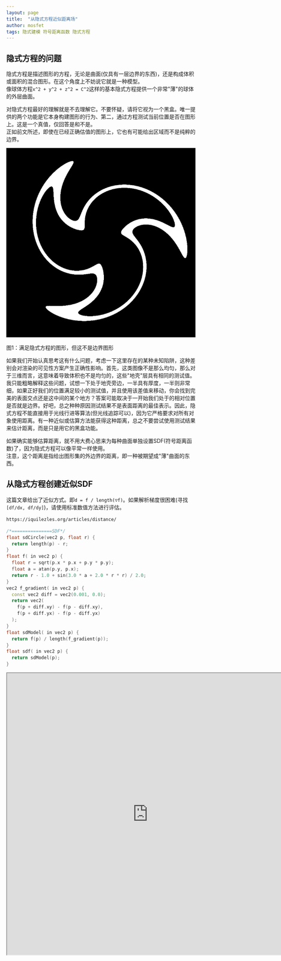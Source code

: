 ```yaml
---
layout: page
title:  "从隐式方程近似距离场"
author: mosfet
tags: 隐式建模 符号距离函数 隐式方程
---
```

## 隐式方程的问题
隐式方程是描述图形的方程，无论是曲面(仅具有一层边界的东西)，还是构成体积或面积的混合图形。在这个角度上不妨说它就是一种模型。  
像球体方程`x^2 + y^2 + z^2 = C^2`这样的基本隐式方程提供一个非常"薄"的球体的外层曲面。  

对隐式方程最好的理解就是不去理解它。不要怀疑，请将它视为一个黑盒。唯一提供的两个功能是它本身构建图形的行为、第二，通过方程测试当前位置是否在图形上。这是一个真值，仅回答是和不是。  
正如前文所述，即使在已经正确估值的图形上，它也有可能给出区域而不是纯粹的边界。  
<div class="x gr txac">
  <div class="x la flex mg0">
    <div class="x la item3-lg item12 pd0">
      <img src="/assets/i/2-1.png">
    </div>
  </div>
  <p>图1：满足隐式方程的图形，但这不是边界图形</p>
</div>
如果我们开始认真思考这有什么问题，考虑一下这里存在的某种未知陷阱，这种差别会对渲染的可见性方案产生正确性影响。首先，这类图像不是那么均匀，那么对于三维而言，这意味着导致体积也不是均匀的，这些"地壳"层具有相同的测试值。我只能粗略解释这些问题，试想一下处于地壳旁边，一半具有厚度，一半则非常细，如果正好我们的位置满足较小的测试值，并且使用该差值来移动，你会找到完美的表面交点还是这中间的某个地方？答案可能取决于一开始我们处于的相对位置是否就是边界。好吧，总之种种原因测试结果不是表面距离的最佳表示。因此，隐式方程不能直接用于光线行进等算法(但光线追踪可以)，因为它严格要求对所有对象使用距离。有一种近似或估算方法能获得这种距离，总之不要尝试使用测试结果来估计距离，而是只是用它的黑盒功能。  

如果确实能够估算距离，就不用大费心思来为每种曲面单独设置SDF(符号距离函数)了，因为隐式方程可以像平常一样使用。  
注意，这个距离是指给出图形集的外边界的距离，即一种被期望成"薄"曲面的东西。  

## 从隐式方程创建近似SDF
这篇文章给出了近似方式。即`d = f / length(▽f)`。如果解析梯度很困难(寻找`[df/dx, df/dy]`)，请使用标准数值方法进行评估。
```txt
https://iquilezles.org/articles/distance/
```
```cpp
/*===============SDF*/
float sdCircle(vec2 p, float r) {
  return length(p) - r;
}
float f( in vec2 p) {
  float r = sqrt(p.x * p.x + p.y * p.y);
  float a = atan(p.y, p.x);
  return r - 1.0 + sin(3.0 * a + 2.0 * r * r) / 2.0;
}
vec2 f_gradient( in vec2 p) {
  const vec2 diff = vec2(0.001, 0.0);
  return vec2(
    f(p + diff.xy) - f(p - diff.xy),
    f(p + diff.yx) - f(p - diff.yx)
  );
}
float sdModel( in vec2 p) {
  return f(p) / length(f_gradient(p));
}
float sdf( in vec2 p) {
  return sdModel(p);
}
```

<iframe src="https://editor.p5js.org/mosfet-archive/full/tUyIMA5xw" width="750" height="750"></iframe>